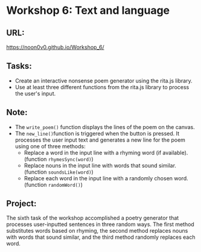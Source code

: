 # Workshop 6: Text and language

## URL:
https://noon0v0.github.io/Workshop_6/


## Tasks:

- Create an interactive nonsense poem generator using the rita.js library.
- Use at least three different functions from the rita.js library to process the user's input.

## Note:

- The `write_poem()` function displays the lines of the poem on the canvas.
- The `new_line()`function is triggered when the button is pressed. It processes the user input text and generates a new line for the poem using one of three methods:
  - Replace a word in the input line with a rhyming word (if available). (function `rhymesSync(word)`)
  - Replace nouns in the input line with words that sound similar. (function `soundsLike(word)`)
  - Replace each word in the input line with a randomly chosen word. (function `randomWord()`)

## Project:

The sixth task of the workshop accomplished a poetry generator that processes user-inputted sentences in three random ways. The first method substitutes words based on rhyming, the second method replaces nouns with words that sound similar, and the third method randomly replaces each word.
